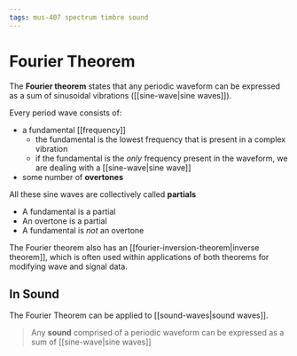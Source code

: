 ```yaml
---
tags: mus-407 spectrum timbre sound
---
```


# Fourier Theorem

The **Fourier theorem** states that any periodic waveform can be expressed as a sum of sinusoidal vibrations ([[sine-wave|sine waves]]).

Every period wave consists of:

- a fundamental [[frequency]]
  - the fundamental is the lowest frequency that is present in a complex vibration
  - if the fundamental is the _only_ frequency present in the waveform, we are dealing with a [[sine-wave|sine wave]]
- some number of **overtones**

All these sine waves are collectively called **partials**

- A fundamental is a partial
- An overtone is a partial
- A fundamental is _not_ an overtone

The Fourier theorem also has an [[fourier-inversion-theorem|inverse theorem]], which is often used within applications of both theorems for modifying wave and signal data.

## In Sound

The Fourier Theorem can be applied to [[sound-waves|sound waves]].

> Any **sound** comprised of a periodic waveform can be expressed as a sum of [[sine-wave|sine waves]]
